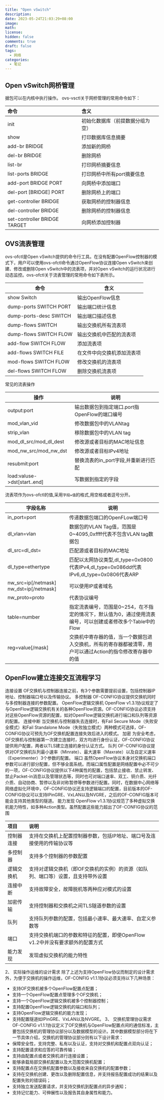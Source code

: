 ```yaml
---
title: "Open vSwitch"
description: 
date: 2023-05-24T21:03:29+08:00
image: 
math: 
license: 
hidden: false
comments: true
draft: false
tags:
  - 网络
categories:
  - 笔记
---
```


## Open vSwitch网桥管理



据包可以在内核中执行操作。
ovs-vsctl关于网桥管理的常用命令如下：

| 命令                         | 含义                             |
| :--------------------------- | :------------------------------- |
| init                         | 初始化数据库（前提数据分组为空） |
| show                         | 打印数据库信息摘要               |
| add-br BRIDGE                | 添加新的网桥                     |
| del-br BRIDGE                | 删除网桥                         |
| list-br                      | 打印网桥摘要信息                 |
| list-ports BRIDGE            | 打印网桥中所有port摘要信息       |
| add-port BRIDGE PORT         | 向网桥中添加端口                 |
| del-port [BRIDGE] PORT       | 删除网桥上的端口                 |
| get-controller BRIDGE        | 获取网桥的控制器信息             |
| del-controller BRIDGE        | 删除网桥的控制器信息             |
| set-controller BRIDGE TARGET | 向网桥添加控制器                 |

## OVS流表管理

ovs-ofctl是Open vSwitch提供的命令行工具。在没有配置OpenFlow控制器的模式下，用户可以使用ovs-ofctl命令通过OpenFlow协议连接Open vSwitch来创建、修改或删除Open vSwitch中的流表项，并对Open vSwitch的运行状况进行动态监控。ovs-ofctl关于流表管理的常用命令如下表所示。



| 命令                   | 含义                       |
| ---------------------- | -------------------------- |
| show Switch            | 输出OpenFlow信息           |
| dump-ports SWITCH PORT | 输出端口统计信息           |
| dump-ports-desc SWITCH | 输出端口描述信息           |
| dump-flows SWITCH      | 输出交换机所有流表项       |
| dump-flows SWITCH FLOW | 输出交换机中匹配的流表项   |
| add-flow SWITCH FLOW   | 添加流表项                 |
| add-flows SWITCH FILE  | 在文件中向交换机添加流表项 |
| mod-flows SWITCH FLOW  | 修改交换机的流表项         |
| del-flows SWITCH FLOW  | 删除交换机流表项           |

常见的流表操作

| 操作                         | 说明                                          |
| ---------------------------- | --------------------------------------------- |
| output:port                  | 输出数据包到指定端口.port指OpenFlow的端口编号 |
| mod_vlan_vid                 | 修改数据包中的VLANtag                         |
| strip_vlan                   | 移除数据包中的VLAN tag                        |
| mod_dl_src/mod_dl_dest       | 修改源或者目标的MAC地址信息                   |
| mod_nw_src/mod_nw_dst        | 修改源或者目标IPv4地址                        |
| resubmit:port                | 替换流表的in_port字段,并重新进行匹配          |
| load:valuse->dst[start..end] | 写数据到指定的字段                            |

流表项作为ovs-ofctl的值,采用`字段=值`的格式,用空格或者逗号分开。

| 字段名称                                 | 说明                                                         |
| ---------------------------------------- | ------------------------------------------------------------ |
| in_port=port                             | 传递数据包端口的OpenFLow端口号                               |
| dl_vlan=vlan                             | 数据包的VLAN Tag值，范围是0~4095,0xffff代表不包含VLAN tag数据包 |
| dl_src=<MAC>dl_dst=<MAC>                 | 匹配源或者目标的MAC地址                                      |
| dl_type=ethertype                        | 匹配以太网协议类型,dl_type=0x0800代表IPv4,dl_type=0x086dd代表IPv6,dl_type=0x0806代表ARP |
| nw_src=ip[/netmask]  nw_dst=ip[/netmask] | 可以使用IP或者域名                                           |
| nw_proto=proto                           | 代表协议编号                                                 |
| table=number                             | 指定流表编号，范围是0~254，在不指定的情况下，默认值为0，通过使用流表编号，可以创建或者修改多个Table中的Flow |
| reg<idx>=value[/mask]                    | 交换机中寄存器的值，当一个数据包进入交换机，所有的寄存器都被清零，用户可以通过Action的指令修改寄存器中的值 |

## OpenFlow建立连接交互流程学习

连接设置 OF交换机与控制器连接之前，有3个参数需要提前设置，包括控制器IP地址、控制器端口号以及传输协议。 多控制器 OF-CONFIG协议提供交换机同时与多控制器连接的参数配置。 OpenFlow逻辑交换机 OpenFlow v1.3.1协议规定了与OpenFlow逻辑交换机有关的各种OpenFlow资源。OF-CONFIG协议必须支持对这些OpenFlow资源的配置，如对OpenFlow逻辑交换机进行端口和队列等资源的配置。 连接中断 当交换机与控制器失去连接时，有Fail Secure Mode（失败安全模式）和Fail Standalone Mode（失败独立模式）两种模式可选择，OF-CONFIG协议可预先为OF交换机配置连接失效后进入的模式。 加密 为安全考虑，OF交换机与控制器第一次建立连接时，双方均进行身份认证，OF-CONFIG协议提供用户配置，两者以TLS建立连接的身份认证方式。 队列 OF-CONFIG协议提供对OF交换机队列最小速率（Minrate）、最大速率（Maxrate）以及自定义速率（Experimenter）3个参数的配置。 端口 虽然OpenFlow协议本身对交换机端口参数可以进行部分配置，但不够全面系统。而端口属性配置是网络配置中必不可少的一项，OF-CONFIG协议提供以下4种属性的配置，包括禁止接收、禁止转发、禁止Packet-in消息以及管理状态等，同时也可对端口速率、双工、铜介质、光纤介质、自动协商、暂停以及非对称暂停等参数进行配置。同时，在数据中心网络等网络虚拟化环境中，OF-CONFIG协议还支持逻辑端口的配置，目前版本的OF-CONFIG协议可以支持IPinGRE、VxLAN以及NVGRE，之后的OF-CONFIG版本可能会支持其他类型的隧道。 能力发现 OpenFlow v1.3.1协议规范了多种虚拟交换机能力特性，如多种Action类型。虽然配置这些能力超出了OF-CONFIG协议的范围

| **项目**   | **说明**                                                     |
| :--------- | :----------------------------------------------------------- |
| 控制器连接 | 支持在交换机上配置控制器参数，包括IP地址、端口号及连接使用的传输协议等 |
| 多控制器   | 支持多个控制器的参数配置                                     |
| 逻辑交换机 | 支持对逻辑交换机（即OF交换机的实例）的资源（如队列、端口等）设置，且支持带外设置 |
| 连接中断   | 支持故障安全，故障脱机等两种应对模式的设置                   |
| 加密传输   | 支持控制器和交换机之间TLS隧道参数的设置                      |
| 队列       | 支持队列参数的配置，包括最小速率、最大速率、自定义参数等     |
| 端口       | 支持交换机端口的参数和特征的配置，即使OpenFlow v1.2中并没有要求额外的配置方式 |
| 能力发现   | 发现虚拟交换机的能力特性                                     |

2、 实际操作运维的设计需求
除了上述为支持OpenFlow协议而制定的设计需求外，为便于交换机的操作运维，OF-CONFIG v1.1.1协议必须支持以下几种场景：

- 支持OF交换机被多个OpenFlow配置点配置；
- 支持一个OpenFlow配置点管理多个OF交换机；
- 支持一个OpenFlow逻辑交换机被多个控制器控制；
- 支持配置OpenFlow逻辑交换机的端口和队列；
- 支持OpenFlow逻辑交换机的能力发现；
- 支持配置隧道如IPinGRE、VxLAN以及NVGRE。
  3、 交换机管理协议需求
  OF-CONFIG v1.1.1协议定义了OF交换机与OpenFlow配置点间的通信标准，主要包括交换机的管理协议部分以及数据模型的设计。其中数据模型部分将在下一节具体介绍，交换机的管理协议部分则有以下设计需求：
- 保障安全性，支持完整、私有以及认证，支持对交换机和配置点双向认证；
- 支持配置请求和应答的可靠传输；
- 支持由配置点或者交换机进行连接设置；
- 能够承载局部交换机配置以及大范围交换机配置；
- 支持配置点在交换机配置参数以及接收来自交换机的配置参数；
- 支持在交换机创建、更改以及删除配置信息，并支持报告配置成功的结果以及配置失败的错误码；
- 支持独立发送配置请求，并支持交换机到配置点的异步通知；
- 支持记忆能力、可伸展性以及报告其自身属性和能力。

